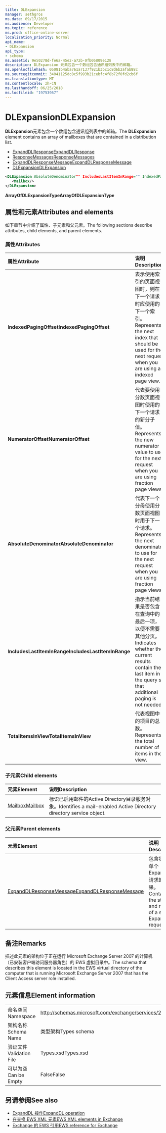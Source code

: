 ```yaml
---
title: DLExpansion
manager: sethgros
ms.date: 09/17/2015
ms.audience: Developer
ms.topic: reference
ms.prod: office-online-server
localization_priority: Normal
api_name:
- DLExpansion
api_type:
- schema
ms.assetid: 9e50278d-fe6a-45e2-a72b-0fb06809e128
description: DLExpansion 元素包含一个数组包含通讯组列表中的邮箱。
ms.openlocfilehash: 06081b4aba761a7137f921b3bc1c8d6b2afab88c
ms.sourcegitcommit: 34041125dc8c5f993b21cebfc4f8b72f0fd2cb6f
ms.translationtype: MT
ms.contentlocale: zh-CN
ms.lasthandoff: 06/25/2018
ms.locfileid: "19753967"
---
```

# <a name="dlexpansion"></a><span data-ttu-id="a2f45-103">DLExpansion</span><span class="sxs-lookup"><span data-stu-id="a2f45-103">DLExpansion</span></span>

<span data-ttu-id="a2f45-104">**DLExpansion**元素包含一个数组包含通讯组列表中的邮箱。</span><span class="sxs-lookup"><span data-stu-id="a2f45-104">The **DLExpansion** element contains an array of mailboxes that are contained in a distribution list.</span></span> 
  
- [<span data-ttu-id="a2f45-105">ExpandDLResponse</span><span class="sxs-lookup"><span data-stu-id="a2f45-105">ExpandDLResponse</span></span>](expanddlresponse.md) 
- [<span data-ttu-id="a2f45-106">ResponseMessages</span><span class="sxs-lookup"><span data-stu-id="a2f45-106">ResponseMessages</span></span>](responsemessages.md) 
- [<span data-ttu-id="a2f45-107">ExpandDLResponseMessage</span><span class="sxs-lookup"><span data-stu-id="a2f45-107">ExpandDLResponseMessage</span></span>](expanddlresponsemessage.md)
- [<span data-ttu-id="a2f45-108">DLExpansion</span><span class="sxs-lookup"><span data-stu-id="a2f45-108">DLExpansion</span></span>](dlexpansion.md)
  
```xml
<DLExpansion AbsoluteDenominator"" IncludesLastItemInRange="" IndexedPagingOffset="" NumeratorOffset="" TotalItemsInView="">
   <Mailbox/>
</DLExpansion>
```

 <span data-ttu-id="a2f45-109">**ArrayOfDLExpansionType**</span><span class="sxs-lookup"><span data-stu-id="a2f45-109">**ArrayOfDLExpansionType**</span></span>
## <a name="attributes-and-elements"></a><span data-ttu-id="a2f45-110">属性和元素</span><span class="sxs-lookup"><span data-stu-id="a2f45-110">Attributes and elements</span></span>

<span data-ttu-id="a2f45-111">如下章节中介绍了属性、子元素和父元素。</span><span class="sxs-lookup"><span data-stu-id="a2f45-111">The following sections describe attributes, child elements, and parent elements.</span></span>
  
### <a name="attributes"></a><span data-ttu-id="a2f45-112">属性</span><span class="sxs-lookup"><span data-stu-id="a2f45-112">Attributes</span></span>

|<span data-ttu-id="a2f45-113">**属性**</span><span class="sxs-lookup"><span data-stu-id="a2f45-113">**Attribute**</span></span>|<span data-ttu-id="a2f45-114">**说明**</span><span class="sxs-lookup"><span data-stu-id="a2f45-114">**Description**</span></span>|
|:-----|:-----|
|<span data-ttu-id="a2f45-115">**IndexedPagingOffset**</span><span class="sxs-lookup"><span data-stu-id="a2f45-115">**IndexedPagingOffset**</span></span> <br/> |<span data-ttu-id="a2f45-116">表示使用索引的页面视图时，则在下一个请求时应使用的下一个索引。</span><span class="sxs-lookup"><span data-stu-id="a2f45-116">Represents the next index that should be used for the next request when you are using an indexed page view.</span></span>  <br/> |
|<span data-ttu-id="a2f45-117">**NumeratorOffset**</span><span class="sxs-lookup"><span data-stu-id="a2f45-117">**NumeratorOffset**</span></span> <br/> |<span data-ttu-id="a2f45-118">代表要使用分数页面视图时使用的下一个请求的新分子值。</span><span class="sxs-lookup"><span data-stu-id="a2f45-118">Represents the new numerator value to use for the next request when you are using fraction page views.</span></span>  <br/> |
|<span data-ttu-id="a2f45-119">**AbsoluteDenominator**</span><span class="sxs-lookup"><span data-stu-id="a2f45-119">**AbsoluteDenominator**</span></span> <br/> |<span data-ttu-id="a2f45-120">代表下一个分母使用分数页面视图时用于下一个请求。</span><span class="sxs-lookup"><span data-stu-id="a2f45-120">Represents the next denominator to use for the next request when you are using fraction page views.</span></span>  <br/> |
|<span data-ttu-id="a2f45-121">**IncludesLastItemInRange**</span><span class="sxs-lookup"><span data-stu-id="a2f45-121">**IncludesLastItemInRange**</span></span> <br/> |<span data-ttu-id="a2f45-122">指示当前结果是否包含在查询中的最后一项，以便不需要其他分页。</span><span class="sxs-lookup"><span data-stu-id="a2f45-122">Indicates whether the current results contain the last item in the query so that additional paging is not needed.</span></span>  <br/> |
|<span data-ttu-id="a2f45-123">**TotalItemsInView**</span><span class="sxs-lookup"><span data-stu-id="a2f45-123">**TotalItemsInView**</span></span> <br/> |<span data-ttu-id="a2f45-124">代表视图中的项目的总数。</span><span class="sxs-lookup"><span data-stu-id="a2f45-124">Represents the total number of items in the view.</span></span>  <br/> |
   
### <a name="child-elements"></a><span data-ttu-id="a2f45-125">子元素</span><span class="sxs-lookup"><span data-stu-id="a2f45-125">Child elements</span></span>

|<span data-ttu-id="a2f45-126">**元素**</span><span class="sxs-lookup"><span data-stu-id="a2f45-126">**Element**</span></span>|<span data-ttu-id="a2f45-127">**说明**</span><span class="sxs-lookup"><span data-stu-id="a2f45-127">**Description**</span></span>|
|:-----|:-----|
|[<span data-ttu-id="a2f45-128">Mailbox</span><span class="sxs-lookup"><span data-stu-id="a2f45-128">Mailbox</span></span>](mailbox.md) <br/> |<span data-ttu-id="a2f45-129">标识已启用邮件的Active Directory目录服务对象。</span><span class="sxs-lookup"><span data-stu-id="a2f45-129">Identifies a mail-enabled Active Directory directory service object.</span></span>  <br/> |
   
### <a name="parent-elements"></a><span data-ttu-id="a2f45-130">父元素</span><span class="sxs-lookup"><span data-stu-id="a2f45-130">Parent elements</span></span>

|<span data-ttu-id="a2f45-131">**元素**</span><span class="sxs-lookup"><span data-stu-id="a2f45-131">**Element**</span></span>|<span data-ttu-id="a2f45-132">**说明**</span><span class="sxs-lookup"><span data-stu-id="a2f45-132">**Description**</span></span>|
|:-----|:-----|
|[<span data-ttu-id="a2f45-133">ExpandDLResponseMessage</span><span class="sxs-lookup"><span data-stu-id="a2f45-133">ExpandDLResponseMessage</span></span>](expanddlresponsemessage.md) <br/> |<span data-ttu-id="a2f45-134">包含状态和单个 ExpandDL 请求的结果。</span><span class="sxs-lookup"><span data-stu-id="a2f45-134">Contains the status and result of a single ExpandDL request.</span></span>  <br/> |
   
## <a name="remarks"></a><span data-ttu-id="a2f45-135">备注</span><span class="sxs-lookup"><span data-stu-id="a2f45-135">Remarks</span></span>

<span data-ttu-id="a2f45-136">描述此元素的架构位于正在运行 Microsoft Exchange Server 2007 的计算机（已安装客户端访问服务器角色）的 EWS 虚拟目录中。</span><span class="sxs-lookup"><span data-stu-id="a2f45-136">The schema that describes this element is located in the EWS virtual directory of the computer that is running Microsoft Exchange Server 2007 that has the Client Access server role installed.</span></span>
  
## <a name="element-information"></a><span data-ttu-id="a2f45-137">元素信息</span><span class="sxs-lookup"><span data-stu-id="a2f45-137">Element information</span></span>

|||
|:-----|:-----|
|<span data-ttu-id="a2f45-138">命名空间</span><span class="sxs-lookup"><span data-stu-id="a2f45-138">Namespace</span></span>  <br/> |http://schemas.microsoft.com/exchange/services/2006/types  <br/> |
|<span data-ttu-id="a2f45-139">架构名称</span><span class="sxs-lookup"><span data-stu-id="a2f45-139">Schema Name</span></span>  <br/> |<span data-ttu-id="a2f45-140">类型架构</span><span class="sxs-lookup"><span data-stu-id="a2f45-140">Types schema</span></span>  <br/> |
|<span data-ttu-id="a2f45-141">验证文件</span><span class="sxs-lookup"><span data-stu-id="a2f45-141">Validation File</span></span>  <br/> |<span data-ttu-id="a2f45-142">Types.xsd</span><span class="sxs-lookup"><span data-stu-id="a2f45-142">Types.xsd</span></span>  <br/> |
|<span data-ttu-id="a2f45-143">可以为空</span><span class="sxs-lookup"><span data-stu-id="a2f45-143">Can be Empty</span></span>  <br/> |<span data-ttu-id="a2f45-144">False</span><span class="sxs-lookup"><span data-stu-id="a2f45-144">False</span></span>  <br/> |
   
## <a name="see-also"></a><span data-ttu-id="a2f45-145">另请参阅</span><span class="sxs-lookup"><span data-stu-id="a2f45-145">See also</span></span>

- [<span data-ttu-id="a2f45-146">ExpandDL 操作</span><span class="sxs-lookup"><span data-stu-id="a2f45-146">ExpandDL operation</span></span>](expanddl-operation.md)
- [<span data-ttu-id="a2f45-147">在交换 EWS XML 元素</span><span class="sxs-lookup"><span data-stu-id="a2f45-147">EWS XML elements in Exchange</span></span>](ews-xml-elements-in-exchange.md) 
- [<span data-ttu-id="a2f45-148">Exchange 的 EWS 引用</span><span class="sxs-lookup"><span data-stu-id="a2f45-148">EWS reference for Exchange</span></span>](ews-reference-for-exchange.md)

